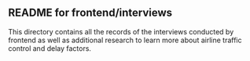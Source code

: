 ## **README for frontend/interviews**

This directory contains all the records of the interviews conducted by frontend as well as additional research to learn more about airline traffic control and delay factors.
